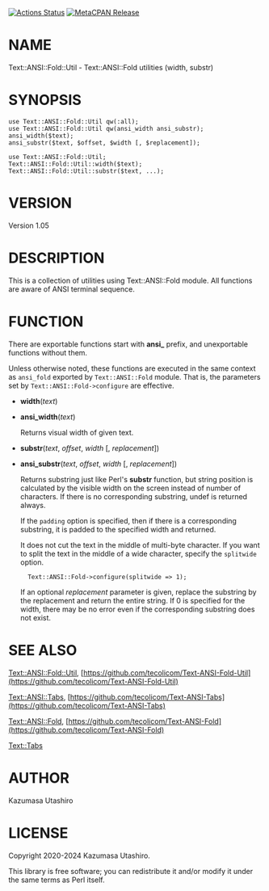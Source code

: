 [![Actions Status](https://github.com/tecolicom/Text-ANSI-Fold-Util/workflows/test/badge.svg)](https://github.com/tecolicom/Text-ANSI-Fold-Util/actions) [![MetaCPAN Release](https://badge.fury.io/pl/Text-ANSI-Fold-Util.svg)](https://metacpan.org/release/Text-ANSI-Fold-Util)
# NAME

Text::ANSI::Fold::Util - Text::ANSI::Fold utilities (width, substr)

# SYNOPSIS

    use Text::ANSI::Fold::Util qw(:all);
    use Text::ANSI::Fold::Util qw(ansi_width ansi_substr);
    ansi_width($text);
    ansi_substr($text, $offset, $width [, $replacement]);

    use Text::ANSI::Fold::Util;
    Text::ANSI::Fold::Util::width($text);
    Text::ANSI::Fold::Util::substr($text, ...);

# VERSION

Version 1.05

# DESCRIPTION

This is a collection of utilities using Text::ANSI::Fold module.  All
functions are aware of ANSI terminal sequence.

# FUNCTION

There are exportable functions start with **ansi\_** prefix, and
unexportable functions without them.

Unless otherwise noted, these functions are executed in the same
context as `ansi_fold` exported by `Text::ANSI::Fold` module. That
is, the parameters set by `Text::ANSI::Fold->configure` are
effective.

- **width**(_text_)
- **ansi\_width**(_text_)

    Returns visual width of given text.

- **substr**(_text_, _offset_, _width_ \[, _replacement_\])
- **ansi\_substr**(_text_, _offset_, _width_ \[, _replacement_\])

    Returns substring just like Perl's **substr** function, but string
    position is calculated by the visible width on the screen instead of
    number of characters.  If there is no corresponding substring, undef
    is returned always.

    If the `padding` option is specified, then if there is a
    corresponding substring, it is padded to the specified width and
    returned.

    It does not cut the text in the middle of multi-byte character.  If
    you want to split the text in the middle of a wide character, specify
    the `splitwide` option.

        Text::ANSI::Fold->configure(splitwide => 1);

    If an optional _replacement_ parameter is given, replace the
    substring by the replacement and return the entire string.  If 0 is
    specified for the width, there may be no error even if the
    corresponding substring does not exist.

# SEE ALSO

[Text::ANSI::Fold::Util](https://metacpan.org/pod/Text%3A%3AANSI%3A%3AFold%3A%3AUtil),
[https://github.com/tecolicom/Text-ANSI-Fold-Util](https://github.com/tecolicom/Text-ANSI-Fold-Util)

[Text::ANSI::Tabs](https://metacpan.org/pod/Text%3A%3AANSI%3A%3ATabs),
[https://github.com/tecolicom/Text-ANSI-Tabs](https://github.com/tecolicom/Text-ANSI-Tabs)

[Text::ANSI::Fold](https://metacpan.org/pod/Text%3A%3AANSI%3A%3AFold),
[https://github.com/tecolicom/Text-ANSI-Fold](https://github.com/tecolicom/Text-ANSI-Fold)

[Text::Tabs](https://metacpan.org/pod/Text%3A%3ATabs)

# AUTHOR

Kazumasa Utashiro

# LICENSE

Copyright 2020-2024 Kazumasa Utashiro.

This library is free software; you can redistribute it and/or modify
it under the same terms as Perl itself.
